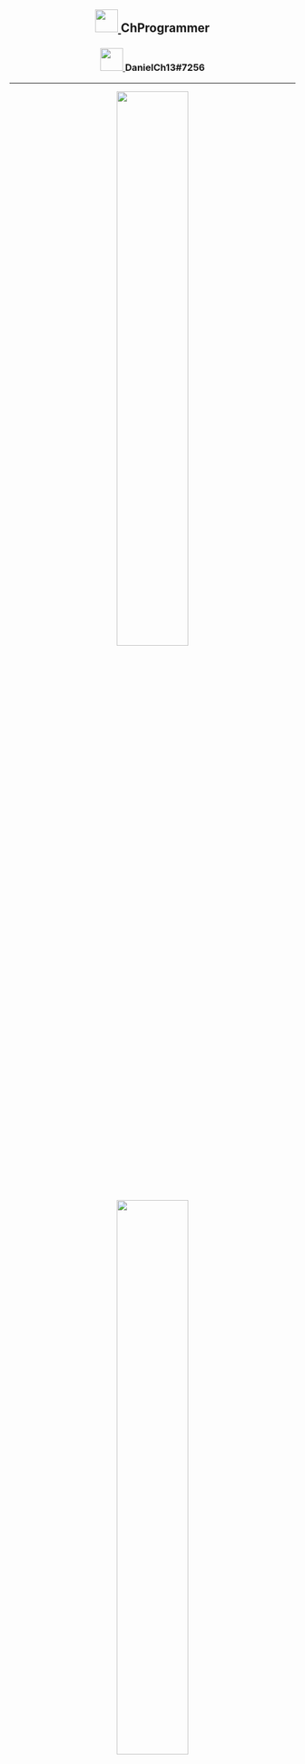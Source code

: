 <p align="center">
  <h2 align="center">
    <a href="https://github.com/ChProgrammer">
      <img width="40px" src="https://cdn3.iconfinder.com/data/icons/logos-and-brands-adobe/512/84_Dev-512.png"/>
    </a>
    ChProgrammer
  </h2>
  <h3 align="center">
    <a href="https://discord.gg/SChskaznDG">
      <img width="40px" src="https://cdn4.iconfinder.com/data/icons/logos-and-brands/512/91_Discord_logo_logos-512.png"/>
    </a>
    DanielCh13#7256
  </h3>
</p>

---

<div align="center">
  <a href="https://github.com/ChProgrammer">
    <img width="50%" src="https://github-readme-stats.vercel.app/api?username=ChProgrammer&count_private=true&show_icons=true&theme=dark" />
  </a>
</div>
<div align="center">
  <a href="https://github.com/ChProgrammer">
    <img width="50%" src="https://github-readme-stats.vercel.app/api/wakatime?username=ChProgrammer&theme=dark" />
  </a>
</div>
<div align="center">
  <a href="https://github.com/ChProgrammer">
    <img width="50%" src="https://github-readme-stats.vercel.app/api/top-langs/?username=ChProgrammer&theme=dark" />
  </a>
</div>
